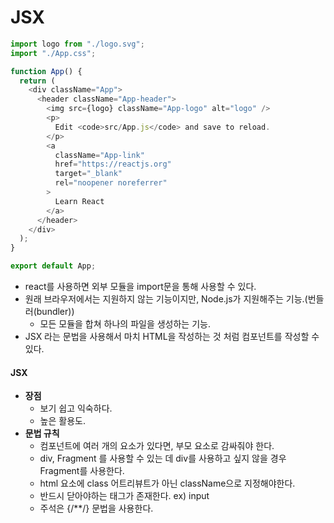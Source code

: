 # JSX

```javascript
import logo from "./logo.svg";
import "./App.css";

function App() {
  return (
    <div className="App">
      <header className="App-header">
        <img src={logo} className="App-logo" alt="logo" />
        <p>
          Edit <code>src/App.js</code> and save to reload.
        </p>
        <a
          className="App-link"
          href="https://reactjs.org"
          target="_blank"
          rel="noopener noreferrer"
        >
          Learn React
        </a>
      </header>
    </div>
  );
}

export default App;
```

- react를 사용하면 외부 모듈을 import문을 통해 사용할 수 있다.
- 원래 브라우저에서는 지원하지 않는 기능이지만, Node.js가 지원해주는 기능.(번들러(bundler))
  - 모든 모듈을 합쳐 하나의 파일을 생성하는 기능.
- JSX 라는 문법을 사용해서 마치 HTML을 작성하는 것 처럼 컴포넌트를 작성할 수 있다.

#### JSX

- **장점**
  - 보기 쉽고 익숙하다.
  - 높은 활용도.
- **문법 규칙**
  - 컴포넌트에 여러 개의 요소가 있다면, 부모 요소로 감싸줘야 한다.
  - div, Fragment 를 사용할 수 있는 데 div를 사용하고 싶지 않을 경우 Fragment를 사용한다.
  - html 요소에 class 어트리뷰트가 아닌 className으로 지정해야한다.
  - 반드시 닫아야하는 태그가 존재한다. ex) input
  - 주석은 {/\*\*/} 문법을 사용한다.

